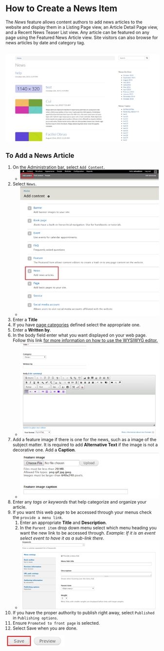 # How to Create a News Item
The *News* feature allows content authors to add news articles to the website and display them in a Listing Page view, an Article Detail Page view, and a Recent News Teaser List view. Any article can be featured on any page using the Featured News Article view. Site visitors can also browse for news articles by date and category tag.

![An Example of a News Item.](../images/neex.png)
---

## To Add a News Article
1. On the Administration bar, select `Add Content`.
    * ![Add Content Highlighted](../images/ambac.png)
2. Select `News`.
    * ![News Option Selected](../images/addconnews.png)
3. Enter a **Title**
4. If you have [page categories](taxonomies.md#categories) defined select the appropriate one.
5. Enter a **Written by**.
6. In the body field enter what you want displayed on your web page. Follow this link [for more information on how to use the WYSIWYG editor.](wysiwyg-editor.md)
    * ![Example of Written by and Body fields](../images/newstitlebody.png)
7. Add a feature image if there is one for the news, such as a image of the subject matter. It is required to add **Alternative Text** if the image is not a decorative one. Add a **Caption**.
    * ![Example of Featured Image option](../images/newsfeatureimg.png)
8. Enter any *tags or keywords* that help categorize and organize your article.
9. If you want this web page to be accessed through your menus check the `provide a menu link`.
    1. Enter an appropriate **Title** and **Description**.
    2. In the `Parent item` drop down menu select which menu heading you want the new link to be accessed through. *Example: If it is an event select event to have it as a sub-link there.*
    * ![Example of News Menu Options](../images/pagekeyoptmenu.png)
10. If you have the proper authority to publish right away, select `Published` in `Publishing options`.
11. Ensure `Promoted to front page` is selected.
11. Select Save when you are done.

![Image of Save Button](../images/save.png)
